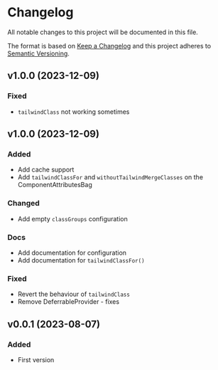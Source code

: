 # Changelog
All notable changes to this project will be documented in this file.

The format is based on [Keep a Changelog](http://keepachangelog.com/)
and this project adheres to [Semantic Versioning](http://semver.org/).
## v1.0.0 (2023-12-09)
### Fixed
- `tailwindClass` not working sometimes

## v1.0.0 (2023-12-09)
### Added
- Add cache support
- Add `tailwindClassFor` and `withoutTailwindMergeClasses` on the ComponentAttributesBag

### Changed
- Add empty `classGroups` configuration

### Docs
- Add documentation for configuration
- Add documentation for `tailwindClassFor()`

### Fixed
- Revert the behaviour of `tailwindClass`
- Remove DeferrableProvider - fixes

## v0.0.1 (2023-08-07)
### Added
- First version
